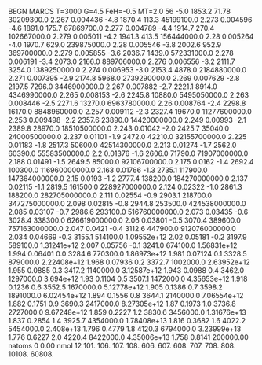 BEGN
MARCS T=3000 G=4.5 FeH=-0.5 MT=2.0
                  56
-5.0 1853.2 71.78 30209300.0 2.267 0.004436 
-4.8 1870.4 113.3 45199100.0 2.273 0.004596 
-4.6 1891.0 175.7 67869700.0 2.277 0.004789 
-4.4 1914.7 270.4 102667000.0 2.279 0.005011 
-4.2 1941.3 413.5 156444000.0 2.28 0.005264 
-4.0 1970.7 629.0 239875000.0 2.28 0.005546 
-3.8 2002.6 952.9 369700000.0 2.279 0.005855 
-3.6 2036.7 1439.0 572331000.0 2.278 0.006191 
-3.4 2073.0 2166.0 889706000.0 2.276 0.006556 
-3.2 2111.7 3254.0 1389250000.0 2.274 0.006953 
-3.0 2153.4 4878.0 2184880000.0 2.271 0.007395 
-2.9 2174.8 5968.0 2739290000.0 2.269 0.007629 
-2.8 2197.5 7296.0 3446900000.0 2.267 0.007882 
-2.7 2221.1 8914.0 4346990000.0 2.265 0.008153 
-2.6 2245.8 10880.0 5495050000.0 2.263 0.008446 
-2.5 2271.6 13270.0 6963780000.0 2.26 0.008764 
-2.4 2298.8 16170.0 8848960000.0 2.257 0.009112 
-2.3 2327.4 19670.0 11277600000.0 2.253 0.009498 
-2.2 2357.6 23890.0 14420000000.0 2.249 0.00993 
-2.1 2389.8 28970.0 18510500000.0 2.243 0.01042 
-2.0 2425.7 35040.0 24000500000.0 2.237 0.01101 
-1.9 2472.0 42210.0 32155700000.0 2.225 0.01183 
-1.8 2517.3 50600.0 42514300000.0 2.213 0.01274 
-1.7 2562.0 60390.0 55583500000.0 2.2 0.01376 
-1.6 2606.0 71790.0 71907000000.0 2.188 0.01491 
-1.5 2649.5 85000.0 92106700000.0 2.175 0.0162 
-1.4 2692.4 100300.0 116960000000.0 2.163 0.01766 
-1.3 2735.1 117900.0 147364000000.0 2.15 0.0193 
-1.2 2777.4 138200.0 184270000000.0 2.137 0.02115 
-1.1 2819.5 161500.0 228927000000.0 2.124 0.02322 
-1.0 2861.3 188200.0 282705000000.0 2.111 0.02554 
-0.9 2903.1 218700.0 347275000000.0 2.098 0.02815 
-0.8 2944.8 253500.0 424538000000.0 2.085 0.03107 
-0.7 2986.6 293100.0 516760000000.0 2.073 0.03435 
-0.6 3028.4 338300.0 626619000000.0 2.06 0.03801 
-0.5 3070.4 389600.0 757163000000.0 2.047 0.0421 
-0.4 3112.6 447900.0 912076000000.0 2.034 0.04669 
-0.3 3155.1 514100.0 1.09552e+12 2.02 0.05181 
-0.2 3197.9 589100.0 1.31241e+12 2.007 0.05756 
-0.1 3241.0 674100.0 1.56831e+12 1.994 0.06401 
0.0 3284.6 770300.0 1.86973e+12 1.981 0.07124 
0.1 3328.5 879000.0 2.22408e+12 1.968 0.07936 
0.2 3372.7 1002000.0 2.63952e+12 1.955 0.0885 
0.3 3417.2 1140000.0 3.12587e+12 1.943 0.0988 
0.4 3462.0 1297000.0 3.694e+12 1.93 0.1104 
0.5 3507.1 1472000.0 4.35653e+12 1.918 0.1236 
0.6 3552.5 1670000.0 5.12778e+12 1.905 0.1386 
0.7 3598.2 1891000.0 6.02454e+12 1.894 0.1556 
0.8 3644.1 2140000.0 7.06554e+12 1.882 0.1751 
0.9 3690.3 2417000.0 8.27305e+12 1.87 0.1973 
1.0 3736.8 2727000.0 9.67248e+12 1.859 0.2227 
1.2 3830.6 3456000.0 1.31676e+13 1.837 0.2854 
1.4 3925.7 4354000.0 1.78408e+13 1.816 0.3682 
1.6 4022.2 5454000.0 2.408e+13 1.796 0.4779 
1.8 4120.3 6794000.0 3.23999e+13 1.776 0.6227 
2.0 4220.4 8422000.0 4.35006e+13 1.758 0.8141 
200000.00
natoms              0      0.00
nmol          12
          101.         106.       107.      108.         606.        607.        608.
          707.         708.       808.    10108.       60808.
